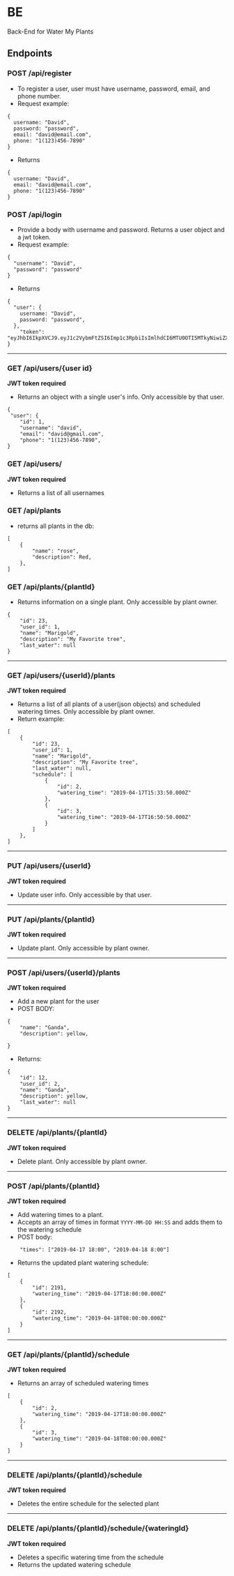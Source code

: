 # BE
Back-End for Water My Plants

## Endpoints

### POST /api/register
* To register a user, user must have username, password, email, and phone number.
* Request example:
```
{
  username: "David",
  password: "password",
  email: "david@email.com",
  phone: "1(123)456-7890"
}
```
* Returns
```
{
  username: "David",
  email: "david@email.com",
  phone: "1(123)456-7890"
}
```

### POST /api/login
* Provide a body with username and password. Returns a user object and a jwt token.
* Request example:
```
{
  "username": "David",
  "password": "password"
}
```
* Returns
```
{
  "user": {
    username: "David",
    password: "password",
  },
    "token": "eyJhbI6IkpXVCJ9.eyJ1c2VybmFtZSI6Imp1c3RpbiIsImlhdCI6MTU0OTI5MTkyNiwiZXhwmTIW7fdXkrA8"
}
```
---
### GET /api/users/{user id}
**JWT token required**
* Returns an object with a single user's info. Only accessible by that user.
```
{
 "user": {
    "id": 1,
    "username": "david",
    "email": "david@gmail.com",
    "phone": "1(123)456-7890",
}
```
### GET /api/users/
**JWT token required**
* Returns a list of all usernames

### GET /api/plants
* returns all plants in the db:
```
[
    {
        "name": "rose",
        "description": Red,
    },
]
```
### GET /api/plants/{plantId}
* Returns information on a single plant. Only accessible by plant owner.
```
{
    "id": 23,
    "user_id": 1,
    "name": "Marigold",
    "description": "My Favorite tree",
    "last_water": null
}
```
---
### GET /api/users/{userId}/plants
**JWT token required**
* Returns a list of all plants of a user(json objects) and scheduled watering times. Only accessible by plant owner.
* Return example:
```
[
    {
        "id": 23,
        "user_id": 1,
        "name": "Marigold",
        "description": "My Favorite tree",
        "last_water": null,
        "schedule": [
            {
                "id": 2,
                "watering_time": "2019-04-17T15:33:50.000Z"
            },
            {
                "id": 3,
                "watering_time": "2019-04-17T16:50:50.000Z"
            }
        ]
    },
]
```
---
### PUT /api/users/{userId}
**JWT token required**
* Update user info. Only accessible by that user.

---
### PUT /api/plants/{plantId}
**JWT token required**
* Update plant. Only accessible by plant owner.

---
### POST /api/users/{userId}/plants
**JWT token required**
* Add a new plant for the user
* POST BODY:
```
{
	"name": "Ganda",
    "description": yellow,

}
```
* Returns:
```
{
    "id": 12,
    "user_id": 2,
    "name": "Ganda",
    "description": yellow,
    "last_water": null
}
```
---
### DELETE /api/plants/{plantId}
**JWT token required**
* Delete plant. Only accessible by plant owner.

---
### POST /api/plants/{plantId}
**JWT token required**
* Add watering times to a plant.
* Accepts an array of times in format `YYYY-MM-DD HH:SS` and adds them to the watering schedule
* POST body:
```
	"times": ["2019-04-17 18:00", "2019-04-18 8:00"]
```
* Returns the updated plant watering schedule:
```
[
    {
        "id": 2191,
        "watering_time": "2019-04-17T18:00:00.000Z"
    },
    {
        "id": 2192,
        "watering_time": "2019-04-18T08:00:00.000Z"
    }
]
```
---
### GET /api/plants/{plantId}/schedule
**JWT token required**
* Returns an array of scheduled watering times
```
[
    {
        "id": 2,
        "watering_time": "2019-04-17T18:00:00.000Z"
    },
    {
        "id": 3,
        "watering_time": "2019-04-18T08:00:00.000Z"
    }
]
```

---
### DELETE /api/plants/{plantId}/schedule
**JWT token required**
* Deletes the entire schedule for the selected plant

---
### DELETE /api/plants/{plantId}/schedule/{wateringId}
**JWT token required**
* Deletes a specific watering time from the schedule
* Returns the updated watering schedule
